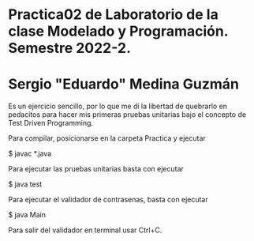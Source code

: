 # Practica02 de Laboratorio de la clase Modelado y Programación. Semestre 2022-2.

# Sergio "Eduardo" Medina Guzmán

Es un ejercicio sencillo, por lo que me di la libertad de quebrarlo en pedacitos para hacer mis primeras pruebas unitarias bajo el concepto de Test Driven Programming.

Para compilar, posicionarse en la carpeta Practica y ejecutar

$ javac *.java

Para ejecutar las pruebas unitarias basta con ejecutar

$ java test

Para ejecutar el validador de contrasenas, basta con ejecutar

$ java Main

Para salir del validador en terminal usar Ctrl+C.
